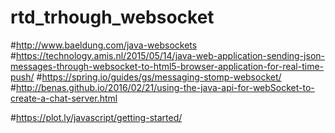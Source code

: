 # rtd_trhough_websocket

#http://www.baeldung.com/java-websockets
#https://technology.amis.nl/2015/05/14/java-web-application-sending-json-messages-through-websocket-to-html5-browser-application-for-real-time-push/
#https://spring.io/guides/gs/messaging-stomp-websocket/
#http://benas.github.io/2016/02/21/using-the-java-api-for-webSocket-to-create-a-chat-server.html

#https://plot.ly/javascript/getting-started/

